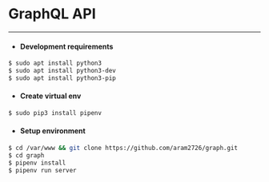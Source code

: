 # GraphQL API
---------------------------------------

* #### Development requirements
```bash
$ sudo apt install python3
$ sudo apt install python3-dev
$ sudo apt install python3-pip
```

* #### Create virtual env
```bash
$ sudo pip3 install pipenv 
```

* #### Setup environment
```bash
$ cd /var/www && git clone https://github.com/aram2726/graph.git
$ cd graph
$ pipenv install
$ pipenv run server
```
